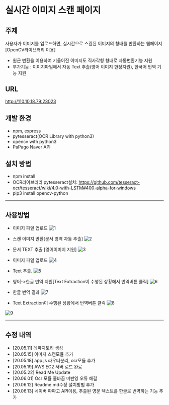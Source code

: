 # 실시간 이미지 스캔 페이지
## 주제
사용자가 이미지를 업로드하면, 실시간으로 스캔된 이미지의 형태를 반환하는 웹페이지[OpenCV라이브러리 이용]
- 원근 변환을 이용하여 기울어진 이미지도 직사각형 형태로 자동변환기능 지원
- 부가기능 : 이미지파일에서 자동 Text 추출(영어 이미지 한정지원), 한국어 번역 기능 지원

## URL
http://110.10.18.79:23023

## 개발 환경
- npm, express
- pytesseract(OCR Library with python3)
- opencv with python3
- PaPago Naver API

## 설치 방법
- npm install
- OCR라이브러리 pytesseract설치: https://github.com/tesseract-ocr/tesseract/wiki/4.0-with-LSTM#400-alpha-for-windows 
- pip3 install opencv-python

* * *
## 사용방법
* 이미지 파일 업로드
![1](./src/1.JPG)

* 스캔 이미지 반환[문서 영역 자동 추출]
![2](./src/2.JPG)

* 문서 TEXT 추출 [영어이미지 지원]
![3](./src/3.JPG)

* 이미지 파일 업로드
![4](./src/4.JPG)

* Text 추출.
![5](./src/5.JPG)

* 영어->한글 번역 지원[Text Extraction이 수행된 상황에서 번역버튼 클릭]
![6](./src/6.JPG)

* 한글 번역 결과
![7](./src/7.JPG)

* Text Extraction이 수행된 상황에서 번역버튼 클릭
![8](./src/8.JPG)

![9](./src/9.JPG)




* * *

## 수정 내역
 * [20.05.11] 레파지토리 생성
 * [20.05.15] 이미지 스캔모듈 추가
 * [20.05.18] app.js 라우터분리, ocr모듈 추가
 * [20.05.19] AWS EC2 서버 로드 완료
 * [20.05.22] Read Me Update
 * [20.06.01] Ocr 모듈 줄바꿈 미반영 오류 해결
 * [20.06.12] Readme.md수정 설치방법 추가
 * [20.06.13] 네이버 파파고 API이용, 추출된 영문 텍스트를 한글로 번역하는 기능 추가